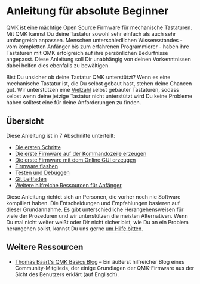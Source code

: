 # Anleitung für absolute Beginner
QMK ist eine mächtige Open Source Firmware für mechanische Tastaturen. Mit QMK kannst Du deine Tastatur sowohl sehr einfach als auch sehr umfangreich anpassen. Menschen unterschiedlichen Wissensstandes - vom kompletten Anfänger bis zum erfahrenen Programmierer - haben ihre Tastaturen mit QMK erfolgreich auf ihre persönlichen Bedürfnisse angepasst. Diese Anleitung soll Dir unabhängig von deinen Vorkenntnissen dabei helfen dies ebenfalls zu bewältigen.

Bist Du unsicher ob deine Tastatur QMK unterstützt? Wenn es eine mechanische Tastatur ist, die Du selbst gebaut hast, stehen deine Chancen gut. Wir unterstützen eine [Vielzahl](https://qmk.fm/keyboards/) selbst gebauter Tastaturen, sodass selbst wenn deine jetzige Tastatur nicht unterstützt wird Du keine Probleme haben solltest eine für deine Anforderungen zu finden.

## Übersicht

Diese Anleitung ist in 7 Abschnitte unterteilt:

* [Die ersten Schritte](newbs_getting_started.md)
* [Die erste Firmware auf der Kommandozeile erzeugen](newbs_building_firmware.md)
* [Die erste Firmware mit dem Online GUI erzeugen](newbs_building_firmware_configurator.md)
* [Firmware flashen](newbs_flashing.md)
* [Testen und Debuggen](newbs_testing_debugging.md)
* [Git Leitfaden](newbs_best_practices.md)
* [Weitere hilfreiche Ressourcen für Anfänger](newbs_learn_more_resources.md)

Diese Anleitung richtet sich an Personen, die vorher noch nie Software kompiliert haben. Die Entscheidungen und Empfehlungen basieren auf dieser Grundannahme. Es gibt unterschiedliche Herangehensweisen für viele der Prozeduren und wir unterstützen die meisten Alternativen. Wenn Du mal nicht weiter weißt oder Dir nicht sicher bist, wie Du an ein Problem herangehen sollst, kannst Du uns gerne [um Hilfe bitten](getting_started_getting_help.md).

## Weitere Ressourcen

* [Thomas Baart's QMK Basics Blog](https://thomasbaart.nl/category/mechanical-keyboards/firmware/qmk/qmk-basics/) – Ein äußerst hilfreicher Blog eines Community-Mitglieds, der einige Grundlagen der QMK-Firmware aus der Sicht des Benutzers erklärt (auf Englisch).
